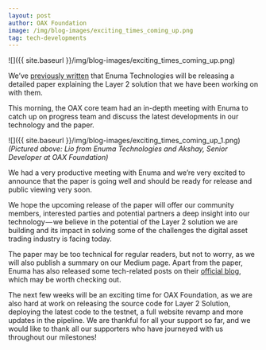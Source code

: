 ```yaml
---
layout: post
author: OAX Foundation
image: /img/blog-images/exciting_times_coming_up.png
tag: tech-developments
---
```

![]({{ site.baseurl }}/img/blog-images/exciting_times_coming_up.png)

We’ve [previously written](https://medium.com/@OAX_Foundation/a-deep-dive-into-technology-5a92c18d8485) that Enuma Technologies will be releasing a detailed paper explaining the Layer 2 solution that we have been working on with them.

This morning, the OAX core team had an in-depth meeting with Enuma to catch up on progress team and discuss the latest developments in our technology and the paper.

![]({{ site.baseurl }}/img/blog-images/exciting_times_coming_up_1.png)  
_(Pictured above: Lio from Enuma Technologies and Akshay, Senior Developer at OAX Foundation)_

We had a very productive meeting with Enuma and we’re very excited to announce that the paper is going well and should be ready for release and public viewing very soon.

We hope the upcoming release of the paper will offer our community members, interested parties and potential partners a deep insight into our technology — we believe in the potential of the Layer 2 solution we are building and its impact in solving some of the challenges the digital asset trading industry is facing today.

The paper may be too technical for regular readers, but not to worry, as we will also publish a summary on our Medium page. Apart from the paper, Enuma has also released some tech-related posts on their [official blog](https://blog.enuma.io/), which may be worth checking out.

The next few weeks will be an exciting time for OAX Foundation, as we are also hard at work on releasing the source code for Layer 2 Solution, deploying the latest code to the testnet, a full website revamp and more updates in the pipeline. We are thankful for all your support so far, and we would like to thank all our supporters who have journeyed with us throughout our milestones!
